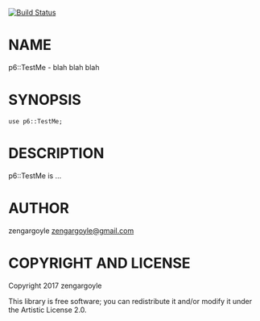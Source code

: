 [![Build Status](https://travis-ci.org/zengargoyle/p6-TestMe.svg?branch=master)](https://travis-ci.org/zengargoyle/p6-TestMe)

NAME
====

p6::TestMe - blah blah blah

SYNOPSIS
========

    use p6::TestMe;

DESCRIPTION
===========

p6::TestMe is ...

AUTHOR
======

zengargoyle <zengargoyle@gmail.com>

COPYRIGHT AND LICENSE
=====================

Copyright 2017 zengargoyle

This library is free software; you can redistribute it and/or modify it under the Artistic License 2.0.
